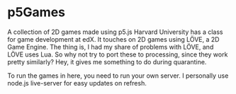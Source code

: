 # p5Games
A collection of 2D games made using p5.js
Harvard University has a class for game development at edX.
It touches on 2D games using LÖVE, a 2D Game Engine.
The thing is, I had my share of problems with LÖVE, and LÖVE uses Lua.
So why not try to port these to processing, since they work pretty similarly?
Hey, it gives me something to do during quarantine.

To run the games in here, you need to run your own server. I personally use node.js live-server for easy updates on refresh.